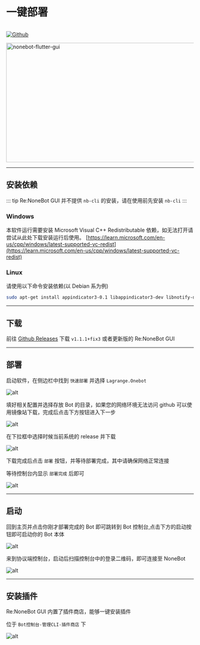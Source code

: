 # 一键部署

<p style="display: inline-flex">
  <a href="https://github.com/NonebotGUI/nonebot-flutter-gui">
    <img src="https://img.shields.io/badge/Github-black?logo=Github" style="margin-right: 5px" alt="Github" />
  </a>
</p>
  <img src="https://socialify.git.ci/NoneBotGUI/nonebot-flutter-gui/image?description=1&descriptionEditable=%E2%9C%A8%E6%96%B0%E4%B8%80%E4%BB%A3Nonebot%E5%9B%BE%E5%BD%A2%E5%8C%96%E7%95%8C%E9%9D%A2%E2%9C%A8&font=Jost&language=1&logo=https%3A%2F%2Fnbgui.top%2Fimage%2Ficon.png&name=1&owner=1&pattern=Plus&stargazers=1&theme=Auto" alt="nonebot-flutter-gui" width="640" height="320" />

---

## 安装依赖

::: tip
Re:NoneBot GUI 并不提供 `nb-cli` 的安装，请在使用前先安装 `nb-cli`
:::

### Windows

本软件运行需要安装 Microsoft Visual C++ Redistributable 依赖，如无法打开请尝试从此处下载安装运行后使用。
[https://learn.microsoft.com/en-us/cpp/windows/latest-supported-vc-redist](https://learn.microsoft.com/en-us/cpp/windows/latest-supported-vc-redist)

### Linux

请使用以下命令安装依赖(以 Debian 系为例)

```bash
sudo apt-get install appindicator3-0.1 libappindicator3-dev libnotify-dev
```

---

## 下载

前往 [Github Releases](https://github.com/NonebotGUI/nonebot-flutter-gui/releases) 下载 `v1.1.1+fix3` 或者更新版的 Re:NoneBot GUI

---

## 部署

启动软件，在侧边栏中找到 `快速部署` 并选择 `Lagrange.Onebot`

![alt](/images/nbgui_fastdeploy.png)

填好相关配置并选择存放 Bot 的目录，如果您的网络环境无法访问 github 可以使用镜像站下载，完成后点击下方按钮进入下一步

![alt](/images/nbgui_fastdeploy2.png)

在下拉框中选择时候当前系统的 release 并下载

![alt](/images/nbgui_fastdeploy3.png)

下载完成后点击 `部署` 按钮，并等待部署完成，其中请确保网络正常连接

等待控制台内显示 `部署完成` 后即可

![alt](/images/nbgui_fastdeploy4.png)

---

## 启动

回到主页并点击你刚才部署完成的 Bot 即可跳转到 Bot 控制台,点击下方的启动按钮即可启动你的 Bot 本体

![alt](/images/nbgui_fastdeploy5.webp)

来到协议端控制台，启动后扫描控制台中的登录二维码，即可连接至 NoneBot

![alt](/images/nbgui_fastdeploy6.png)

---

## 安装插件

Re:NoneBot GUI 内置了插件商店，能够一键安装插件

位于 `Bot控制台-管理CLI-插件商店` 下

![alt](/images/nbgui_store.webp)
